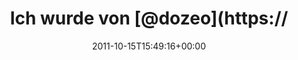---
retweeted: false
source: <a href="http://twitter.com/download/android" rel="nofollow">Twitter for Android</a>
entities:
  hashtags: []
  symbols: []
  user_mentions:
  - name: とりあえずめろんぱん
    screen_name: DOzeo
    indices:
    - '14'
    - '20'
    id_str: '4385357293'
    id: '4385357293'
  - name: Max
    screen_name: m_mack
    indices:
    - '61'
    - '68'
    id_str: '19458826'
    id: '19458826'
  - name: Bascht
    screen_name: bascht
    indices:
    - '70'
    - '77'
    id_str: '10683982'
    id: '10683982'
  urls:
  - url: http://t.co/b0MCa0Vg
    expanded_url: http://twitpic.com/70pkix
    display_url: twitpic.com/70pkix
    indices:
    - '89'
    - '109'
display_text_range:
- '0'
- '110'
favorite_count: '0'
id_str: '125236808916271106'
truncated: false
retweet_count: '0'
id: '125236808916271106'
possibly_sensitive: false
created_at: Sat Oct 15 15:49:16 +0000 2011
favorited: false
full_text: 'Ich wurde von [@dozeo](https://twitter.com/dozeo) mit einem Workshop angelockt...!
  :-) RT [@m_mack](https://twitter.com/m_mack): [@bascht](https://twitter.com/bascht)
  vor abflug "'
lang: de
quote_url: http://twitpic.com/70pkix
tags:
- pesos:twitter
date: '2011-10-15T15:49:16+00:00'
src: https://twitter.com/bascht/status/125236808916271106
original_url: https://twitter.com/bascht/status/125236808916271106
type: twitter_tweet
text: 'Ich wurde von [@dozeo](https://twitter.com/dozeo) mit einem Workshop angelockt...!
  :-) RT [@m_mack](https://twitter.com/m_mack): [@bascht](https://twitter.com/bascht)
  vor abflug "'
title: Ich wurde von [@dozeo](https://

---